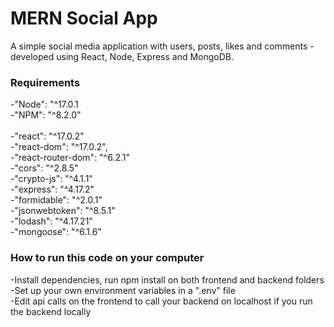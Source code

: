 # MERN Social App

A simple social media application with users, posts, likes and comments - developed using React, Node, Express and MongoDB.


### Requirements
-"Node": "^17.0.1</br>
-"NPM": "^8.2.0"</br>
</br>
-"react": "^17.0.2"</br>
-"react-dom": "^17.0.2",</br>
-"react-router-dom": "^6.2.1"</br>
-"cors": "^2.8.5"</br>
-"crypto-js": "^4.1.1"</br>
-"express": "^4.17.2"</br>
-"formidable": "^2.0.1"</br>
-"jsonwebtoken": "^8.5.1"</br>
-"lodash": "^4.17.21"</br>
-"mongoose": "^6.1.6"

### How to run this code on your computer
-Install dependencies, run npm install on both frontend and backend folders</br>
-Set up your own environment variables in a ".env" file</br>
-Edit api calls on the frontend to call your backend on localhost if you run the backend locally
